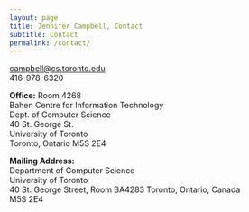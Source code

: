 ```yaml
---
layout: page
title: Jennifer Campbell, Contact
subtitle: Contact
permalink: /contact/
---
```


<div class="pretty-links">

campbell@cs.toronto.edu  
416-978-6320

**Office:**
Room 4268  
Bahen Centre for Information Technology  
Dept. of Computer Science  
40 St. George St.  
University of Toronto  
Toronto, Ontario M5S 2E4  
  
**Mailing Address:**  
Department of Computer Science  
University of Toronto  
40 St. George Street, Room BA4283
Toronto, Ontario, Canada  
M5S 2E4
</div>

